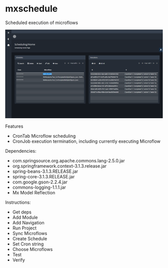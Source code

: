 # mxschedule
Scheduled execution of microflows

![Screenshot](https://github.com/skullquake/mxschedule/raw/master/res/mxschedule.png)


Features
* CronTab Microflow scheduling
* CronJob execution termination, including currently executing Microflow

Dependencies:
* com.springsource.org.apache.commons.lang-2.5.0.jar
* org.springframework.context-3.1.3.release.jar
* spring-beans-3.1.3.RELEASE.jar
* spring-core-3.1.3.RELEASE.jar
* com.google.gson-2.2.4.jar
* commons-logging-1.1.1.jar
* Mx Model Reflection

Instructions:
* Get deps
* Add Module
* Add Navigation
* Run Project
* Sync Microflows
* Create Schedule
* Set Cron string
* Choose Microflows
* Test
* Verify
